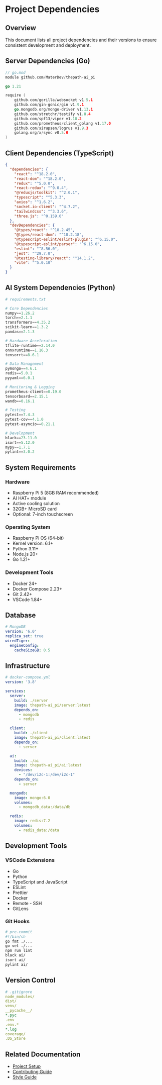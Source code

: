 # Project Dependencies

## Overview

This document lists all project dependencies and their versions to ensure consistent development and deployment.

## Server Dependencies (Go)

```go
// go.mod
module github.com/MaterDev/thepath-ai_pi

go 1.21

require (
    github.com/gorilla/websocket v1.5.1
    github.com/gin-gonic/gin v1.9.1
    go.mongodb.org/mongo-driver v1.13.1
    github.com/stretchr/testify v1.8.4
    github.com/spf13/viper v1.18.2
    github.com/prometheus/client_golang v1.17.0
    github.com/sirupsen/logrus v1.9.3
    golang.org/x/sync v0.5.0
)
```

## Client Dependencies (TypeScript)

```json
{
  "dependencies": {
    "react": "^18.2.0",
    "react-dom": "^18.2.0",
    "redux": "^5.0.0",
    "react-redux": "^9.0.4",
    "@reduxjs/toolkit": "^2.0.1",
    "typescript": "^5.3.3",
    "axios": "^1.6.2",
    "socket.io-client": "^4.7.2",
    "tailwindcss": "^3.3.6",
    "three.js": "^0.159.0"
  },
  "devDependencies": {
    "@types/react": "^18.2.45",
    "@types/react-dom": "^18.2.18",
    "@typescript-eslint/eslint-plugin": "^6.15.0",
    "@typescript-eslint/parser": "^6.15.0",
    "eslint": "^8.56.0",
    "jest": "^29.7.0",
    "@testing-library/react": "^14.1.2",
    "vite": "^5.0.10"
  }
}
```

## AI System Dependencies (Python)

```python
# requirements.txt

# Core Dependencies
numpy==1.26.2
torch==2.1.1
transformers==4.35.2
scikit-learn==1.3.2
pandas==2.1.3

# Hardware Acceleration
tflite-runtime==2.14.0
onnxruntime==1.16.3
tensorrt==8.6.1

# Data Management
pymongo==4.6.1
redis==5.0.1
pyyaml==6.0.1

# Monitoring & Logging
prometheus-client==0.19.0
tensorboard==2.15.1
wandb==0.16.1

# Testing
pytest==7.4.3
pytest-cov==4.1.0
pytest-asyncio==0.21.1

# Development
black==23.11.0
isort==5.12.0
mypy==1.7.1
pylint==3.0.2
```

## System Requirements

### Hardware
- Raspberry Pi 5 (8GB RAM recommended)
- AI HAT+ module
- Active cooling solution
- 32GB+ MicroSD card
- Optional: 7-inch touchscreen

### Operating System
- Raspberry Pi OS (64-bit)
- Kernel version: 6.1+
- Python 3.11+
- Node.js 20+
- Go 1.21+

### Development Tools
- Docker 24+
- Docker Compose 2.23+
- Git 2.42+
- VSCode 1.84+

## Database

```yaml
# MongoDB
version: '6.0'
replica_set: true
wiredTiger:
  engineConfig:
    cacheSizeGB: 0.5
```

## Infrastructure

```yaml
# docker-compose.yml
version: '3.8'

services:
  server:
    build: ./server
    image: thepath-ai_pi/server:latest
    depends_on:
      - mongodb
      - redis

  client:
    build: ./client
    image: thepath-ai_pi/client:latest
    depends_on:
      - server

  ai:
    build: ./ai
    image: thepath-ai_pi/ai:latest
    devices:
      - "/dev/i2c-1:/dev/i2c-1"
    depends_on:
      - server

  mongodb:
    image: mongo:6.0
    volumes:
      - mongodb_data:/data/db

  redis:
    image: redis:7.2
    volumes:
      - redis_data:/data
```

## Development Tools

### VSCode Extensions
- Go
- Python
- TypeScript and JavaScript
- ESLint
- Prettier
- Docker
- Remote - SSH
- GitLens

### Git Hooks
```bash
# pre-commit
#!/bin/sh
go fmt ./...
go vet ./...
npm run lint
black ai/
isort ai/
pylint ai/
```

## Version Control

```yaml
# .gitignore
node_modules/
dist/
venv/
__pycache__/
*.pyc
.env
.env.*
*.log
coverage/
.DS_Store
```

## Related Documentation
- [Project Setup](../implementation/setup/project-setup.md)
- [Contributing Guide](../meta/contributing.md)
- [Style Guide](../meta/style-guide.md)
